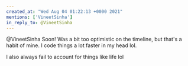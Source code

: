 ```yaml
---
created_at: "Wed Aug 04 01:22:13 +0000 2021"
mentions: ['VineetSinha']
in_reply_to: @VineetSinha
---
```


@VineetSinha Soon! Was a bit too optimistic on the timeline, but that's a habit of mine. I code things a lot faster in my head lol.

I also always fail to account for things like life lol